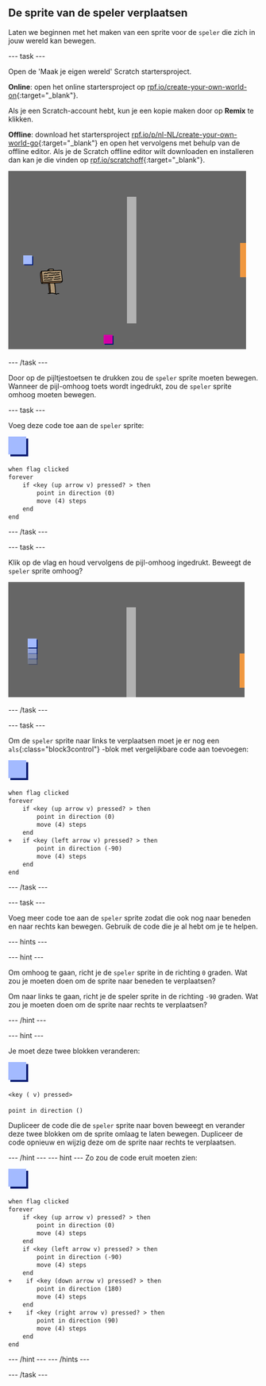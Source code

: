## De sprite van de speler verplaatsen

Laten we beginnen met het maken van een sprite voor de `speler` die zich in jouw wereld kan bewegen.

--- task ---

Open de 'Maak je eigen wereld' Scratch startersproject.

**Online**: open het online startersproject op [rpf.io/create-your-own-world-on](http://rpf.io/create-your-own-world-on){:target="_blank"}.

Als je een Scratch-account hebt, kun je een kopie maken door op **Remix** te klikken.

**Offline**: download het startersproject [rpf.io/p/nl-NL/create-your-own-world-go](http://rpf.io/p/nl-NL/create-your-own-world-go){:target="_blank"} en open het vervolgens met behulp van de offline editor. Als je de Scratch offline editor wilt downloaden en installeren dan kan je die vinden op [rpf.io/scratchoff](https://rpf.io/scratchoff){:target="_blank"}.

![schermafdruk](images/world-starter.png)

--- /task ---

Door op de pijltjestoetsen te drukken zou de `speler` sprite moeten bewegen. Wanneer de pijl-omhoog toets wordt ingedrukt, zou de `speler` sprite omhoog moeten bewegen.

--- task ---

Voeg deze code toe aan de `speler` sprite:

![speler](images/player.png)

```blocks3
when flag clicked
forever
	if <key (up arrow v) pressed? > then
		point in direction (0)
		move (4) steps
	end
end
```

--- /task ---

--- task ---

Klik op de vlag en houd vervolgens de pijl-omhoog ingedrukt. Beweegt de `speler` sprite omhoog?

![schermafdruk](images/world-up.png)

--- /task ---

--- task ---

Om de `speler` sprite naar links te verplaatsen moet je er nog een `als`{:class="block3control"} -blok met vergelijkbare code aan toevoegen:

![speler](images/player.png)

```blocks3
when flag clicked
forever
	if <key (up arrow v) pressed? > then
		point in direction (0)
		move (4) steps
	end
+	if <key (left arrow v) pressed? > then
		point in direction (-90)
		move (4) steps
	end
end
```

--- /task ---

--- task ---

Voeg meer code toe aan de `speler` sprite zodat die ook nog naar beneden en naar rechts kan bewegen. Gebruik de code die je al hebt om je te helpen.

--- hints ---


--- hint ---

Om omhoog te gaan, richt je de `speler` sprite in de richting `0` graden. Wat zou je moeten doen om de sprite naar beneden te verplaatsen?

Om naar links te gaan, richt je de speler sprite in de richting `-90` graden. Wat zou je moeten doen om de sprite naar rechts te verplaatsen?

--- /hint ---

--- hint ---

Je moet deze twee blokken veranderen:

![speler](images/player.png)

```blocks3
<key ( v) pressed>

point in direction ()
```

Dupliceer de code die de `speler` sprite naar boven beweegt en verander deze twee blokken om de sprite omlaag te laten bewegen. Dupliceer de code opnieuw en wijzig deze om de sprite naar rechts te verplaatsen.

--- /hint --- --- hint --- Zo zou de code eruit moeten zien:

![speler](images/player.png)

```blocks3
when flag clicked
forever
	if <key (up arrow v) pressed? > then
		point in direction (0)
		move (4) steps
	end
	if <key (left arrow v) pressed? > then
		point in direction (-90)
		move (4) steps
	end
+    if <key (down arrow v) pressed? > then
		point in direction (180)
		move (4) steps
	end
+    if <key (right arrow v) pressed? > then
		point in direction (90)
		move (4) steps
	end
end
```

--- /hint --- --- /hints ---

--- /task ---